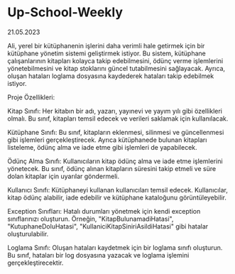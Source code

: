 # Up-School-Weekly
21.05.2023


Ali, yerel bir kütüphanenin işlerini daha verimli hale getirmek için bir kütüphane yönetim sistemi geliştirmek istiyor.
Bu sistem, kütüphane çalışanlarının kitapları kolayca takip edebilmesini, ödünç verme işlemlerini yönetebilmesini ve
kitap stoklarını güncel tutabilmesini sağlayacak. Ayrıca, oluşan hataları loglama dosyasına kaydederek hataları takip edebilmek istiyor.

Proje Özellikleri:

Kitap Sınıfı: Her kitabın bir adı, yazarı, yayınevi ve yayım yılı gibi özellikleri olmalı. Bu sınıf, kitapları temsil edecek ve verileri saklamak için kullanılacak.

Kütüphane Sınıfı: Bu sınıf, kitapların eklenmesi, silinmesi ve güncellenmesi gibi işlemleri gerçekleştirecek. Ayrıca kütüphanede bulunan kitapları listeleme,
ödünç alma ve iade etme gibi işlemleri de yapabilecek.

Ödünç Alma Sınıfı: Kullanıcıların kitap ödünç alma ve iade etme işlemlerini yönetecek. Bu sınıf, ödünç alınan kitapların süresini takip etmeli ve süre
dolan kitaplar için uyarılar göndermeli.

Kullanıcı Sınıfı: Kütüphaneyi kullanan kullanıcıları temsil edecek. Kullanıcılar, kitap ödünç alabilir, iade edebilir ve kütüphane kataloğunu görüntüleyebilir.

Exception Sınıfları: Hatalı durumları yönetmek için kendi exception sınıflarınızı oluşturun. Örneğin, "KitapBulunamadiHatasi", "KutuphaneDoluHatasi",
"KullaniciKitapSiniriAsildiHatasi" gibi hatalar oluşturulabilir.

Loglama Sınıfı: Oluşan hataları kaydetmek için bir loglama sınıfı oluşturun. Bu sınıf, hataları bir log dosyasına yazacak ve loglama işlemini gerçekleştirecektir.